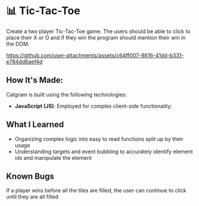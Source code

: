 # 📊 Tic-Tac-Toe
Create a two player Tic-Tac-Toe game. The users should be able to click to place their X or O and if they win the program should mention their win in the DOM.


https://github.com/user-attachments/assets/c64ff007-8616-41dd-b331-e784dd6aef4d


## How It's Made:
Catgram is built using the following technologies:

- **JavaScript (JS)**: Employed for complex client-side functionality.

## What I Learned
- Organizing complex logic into easy to read functions split up by their usage
- Understanding targets and event bubbling to accurately identify element ids and manipulate the element

## Known Bugs
If a player wins before all the tiles are filled, the user can continue to click until they are all filled
